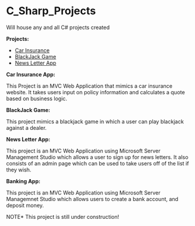 # C_Sharp_Projects
Will house any and all C# projects created


**Projects:**

- [Car Insurance](https://github.com/maty714/C_Sharp_Projects/tree/main/Basic_C%23_Projects/CarInsurance1/CarInsurance)
- [BlackJack Game](https://github.com/maty714/C_Sharp_Projects/tree/main/Basic_C%23_Projects/BlackJack_App/Black_Jack)
- [News Letter App](https://github.com/maty714/C_Sharp_Projects/tree/main/Basic_C%23_Projects/NewsLetter/NewsLetter)


**Car Insurance App:**

This Project is an MVC Web Application that mimics a car insurance website. It takes users input on policy information and calculates a quote based on business logic.

**BlackJack Game:** 

This project mimics a blackjack game in which a user can play blackjack against a dealer.

**News Letter App:**

This project is an MVC Web Application using Microsoft Server Management Studio which allows a user to sign up for news letters. It also consists of an admin page which can be used to take users off of the list if they wish.

**Banking App:**

This project is an MVC Web Application using Microsoft Server Managemnet Studio which allows users to create a bank account, and deposit money.

NOTE* This project is still under construction!
